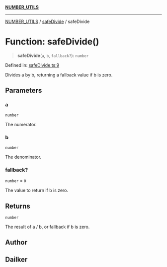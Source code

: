 [**NUMBER_UTILS**](../../README.md)

***

[NUMBER_UTILS](../../README.md) / [safeDivide](../README.md) / safeDivide

# Function: safeDivide()

> **safeDivide**(`a`, `b`, `fallback?`): `number`

Defined in: [safeDivide.ts:9](https://github.com/dailker/everyutil/blob/9f9d77d7401f21657d579473c8868c96f7b4bad7/src/number/safeDivide.ts#L9)

Divides a by b, returning a fallback value if b is zero.

## Parameters

### a

`number`

The numerator.

### b

`number`

The denominator.

### fallback?

`number` = `0`

The value to return if b is zero.

## Returns

`number`

The result of a / b, or fallback if b is zero.

## Author

## Dailker
